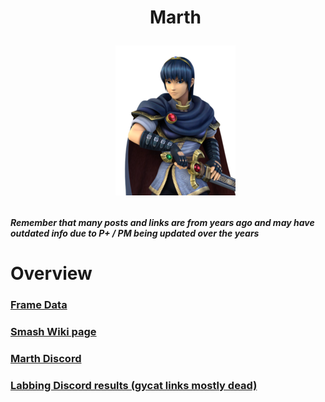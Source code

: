 <div id="toc">
  <ul align="center" style="list-style: none">
      <summary> <h1>
        Marth
        <p><img src="/Images/Characters/Marth.png" alt="Marth.png"></p>
  </ul>
</div>

<h4> <i>Remember that many posts and links are from years ago and may have outdated info due to P+ / PM being updated over the years</i>

<h1> Overview
<h3> <a href="https://rukaidata.com/P+/Marth/">Frame Data</a>
<h3> <a href="https://www.ssbwiki.com/Marth_(PM)">Smash Wiki page</a>
<h3> <a href="https://discord.com/invite/u6Q7N73">Marth Discord</a>
<h3> <a href="https://www.reddit.com/r/SSBPM/comments/mmvpn8/labbing_discord_results_marth/">Labbing Discord results (gycat links mostly dead)</a>